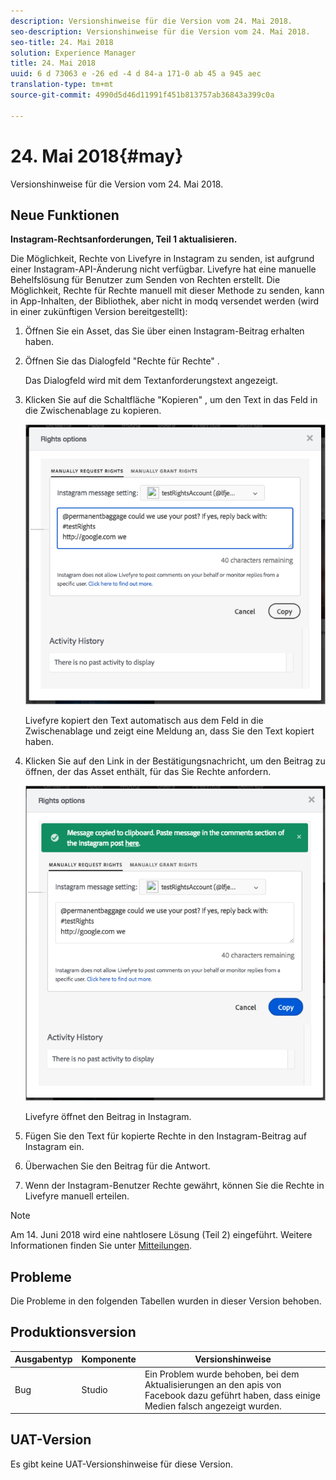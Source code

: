 ```yaml
---
description: Versionshinweise für die Version vom 24. Mai 2018.
seo-description: Versionshinweise für die Version vom 24. Mai 2018.
seo-title: 24. Mai 2018
solution: Experience Manager
title: 24. Mai 2018
uuid: 6 d 73063 e -26 ed -4 d 84-a 171-0 ab 45 a 945 aec
translation-type: tm+mt
source-git-commit: 4990d5d46d11991f451b813757ab36843a399c0a

---
```



# 24. Mai 2018{#may}

Versionshinweise für die Version vom 24. Mai 2018.

## Neue Funktionen

**Instagram-Rechtsanforderungen, Teil 1 aktualisieren.**

Die Möglichkeit, Rechte von Livefyre in Instagram zu senden, ist aufgrund einer Instagram-API-Änderung nicht verfügbar. Livefyre hat eine manuelle Behelfslösung für Benutzer zum Senden von Rechten erstellt. Die Möglichkeit, Rechte für Rechte manuell mit dieser Methode zu senden, kann in App-Inhalten, der Bibliothek, aber nicht in modq versendet werden (wird in einer zukünftigen Version bereitgestellt):

1. Öffnen Sie ein Asset, das Sie über einen Instagram-Beitrag erhalten haben.
1. Öffnen Sie das Dialogfeld "Rechte für Rechte" .

   Das Dialogfeld wird mit dem Textanforderungstext angezeigt.

1. Klicken Sie auf die Schaltfläche "Kopieren" , um den Text in das Feld in die Zwischenablage zu kopieren.

   ![](../assets/rr_insta_workaround1.png)

   Livefyre kopiert den Text automatisch aus dem Feld in die Zwischenablage und zeigt eine Meldung an, dass Sie den Text kopiert haben.

1. Klicken Sie auf den Link in der Bestätigungsnachricht, um den Beitrag zu öffnen, der das Asset enthält, für das Sie Rechte anfordern.

   ![](../assets/rr_insta_workaround2.png)

   Livefyre öffnet den Beitrag in Instagram.

1. Fügen Sie den Text für kopierte Rechte in den Instagram-Beitrag auf Instagram ein.
1. Überwachen Sie den Beitrag für die Antwort.
1. Wenn der Instagram-Benutzer Rechte gewährt, können Sie die Rechte in Livefyre manuell erteilen.

>[!NOTE]
>
>Am 14. Juni 2018 wird eine nahtlosere Lösung (Teil 2) eingeführt. Weitere Informationen finden Sie unter [Mitteilungen](/help/using/c-anouncements.md#c_anouncements).

## Probleme

Die Probleme in den folgenden Tabellen wurden in dieser Version behoben.

## Produktionsversion

| **Ausgabentyp** | **Komponente** | **Versionshinweise** |
|---|---|---|
| Bug | Studio | Ein Problem wurde behoben, bei dem Aktualisierungen an den apis von Facebook dazu geführt haben, dass einige Medien falsch angezeigt wurden. |

## UAT-Version

Es gibt keine UAT-Versionshinweise für diese Version.

